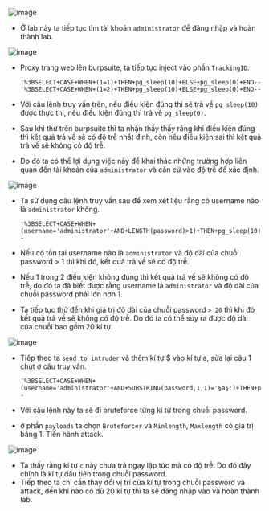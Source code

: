 ![image](https://user-images.githubusercontent.com/125866921/234199088-c719c73b-1bcd-46b2-8bc5-c3024702f995.png)

  - Ở lab này ta tiếp tục tìm tài khoản ``administrator`` để đăng nhập và hoàn thành lab.  

![image](https://user-images.githubusercontent.com/125866921/234201416-21aaa4ec-c468-4684-9843-733fb02bcb6d.png)

  - Proxy trang web lên burpsuite, ta tiếp tục inject vào phần ``TrackingID``.  

        '%3BSELECT+CASE+WHEN+(1=1)+THEN+pg_sleep(10)+ELSE+pg_sleep(0)+END--  
        '%3BSELECT+CASE+WHEN+(1=2)+THEN+pg_sleep(10)+ELSE+pg_sleep(0)+END-- 
        
  - Với câu lệnh truy vấn trên, nếu điều kiện đúng thì sẽ trả về ``pg_sleep(10)`` được thực thi, nếu điều kiện đúng thì trả về ``pg_sleep(0)``.  
  - Sau khi thử trên burpsuite thì ta nhận thấy thấy rằng khi điều kiện đúng thì kết quả trả về sẽ có độ trễ nhất định, còn nếu điều kiện sai thì kết quả trả về sẽ không có độ trễ.  
  - Do đó ta có thể lợi dụng việc này để khai thác những trường hợp liên quan đến tài khoản của ``administrator`` và căn cứ vào độ trễ để xác định.  

![image](https://user-images.githubusercontent.com/125866921/234205039-1dece90b-e6e0-4aa5-b2a1-9960f70f1514.png)

  - Ta sử dụng câu lệnh truy vấn sau để xem xét liệu rằng có username nào là ``administrator`` không.  

        '%3BSELECT+CASE+WHEN+(username='administrator'+AND+LENGTH(password)>1)+THEN+pg_sleep(10)+ELSE+pg_sleep(0)+END+FROM+users--  
        
  - Nếu có tồn tại username nào là ``administrator`` và độ dài của chuỗi password > 1 thì khi đó, kết quả trả về sẽ có độ trễ.
  - Nếu 1 trong 2 điều kiện không đúng thì kết quả trả về sẽ không có độ trễ, do đó ta đã biết được rằng username là ``administrator`` và độ dài của chuỗi password phải lớn hơn 1.  
  - Ta tiếp tục thử đển khi giá trị độ dài của chuỗi password ``> 20`` thì khi đó kết quả trả về sẽ không có độ trễ. Do đó ta có thể suy ra được độ dài của chuỗi bao gồm 20 kí tự.  

![image](https://user-images.githubusercontent.com/125866921/234206525-a0c03f2d-1eb8-4774-b437-a73b08dc86a4.png)

  - Tiếp theo ta ``send to intruder`` và thêm kí tự $ vào kí tự a, sửa lại câu 1 chút ở câu truy vấn. 

        '%3BSELECT+CASE+WHEN+(username='administrator'+AND+SUBSTRING(password,1,1)='§a§')+THEN+pg_sleep(10)+ELSE+pg_sleep(0)+END+FROM+users--
        
  - Với câu lệnh này ta sẽ đi bruteforce từng kí từ trong chuỗi password.  
  - ở phần ``payloads`` ta chọn ``Bruteforcer`` và ``Minlength``, ``Maxlength`` có giá trị bằng 1. Tiến hành attack.

![image](https://user-images.githubusercontent.com/125866921/234208027-c3b3d48a-b9ed-464d-9840-401fe6291763.png)

  - Ta thấy rằng kí tự ``c`` này chưa trả ngay lập tức mà có độ trễ. Do đó đây chính là kí tự đầu tiên trong chuỗi password.  
  - Tiếp theo ta chỉ cần thay đổi vị trí của kí tự trong chuỗi password và attack, đến khi nào có đủ 20 kí tự thì ta sẽ đăng nhập vào và hoàn thành lab.
